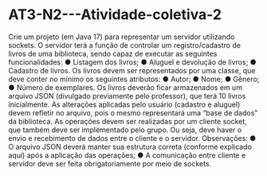 # AT3-N2---Atividade-coletiva-2
Crie um projeto (em Java 17) para representar um servidor utilizando sockets. O servidor terá a função de
controlar um registro/cadastro de livros de uma biblioteca, sendo capaz de executar as seguintes
funcionalidades:
● Listagem dos livros;
● Aluguel e devolução de livros;
● Cadastro de livros.
Os livros devem ser representados por uma classe, que deve conter no mínimo os seguintes atributos:
● Autor;
● Nome;
● Gênero;
● Número de exemplares.
Os livros deverão ficar armazenados em um arquivo JSON (divulgado previamente pelo professor), que terá
10 livros inicialmente. As alterações aplicadas pelo usuário (cadastro e aluguel) devem refletir no
arquivo, pois o mesmo representará uma “base de dados” da biblioteca.
As operações devem ser realizadas por um cliente socket, que também deve ser implementado pelo
grupo. Ou seja, deve haver o envio e recebimento de dados entre o cliente e o servidor.
Observações:
● O arquivo JSON deverá manter sua estrutura correta (conforme explicado aqui) após a aplicação das
operações;
● A comunicação entre cliente e servidor deve ser feita obrigatoriamente por meio de sockets.
